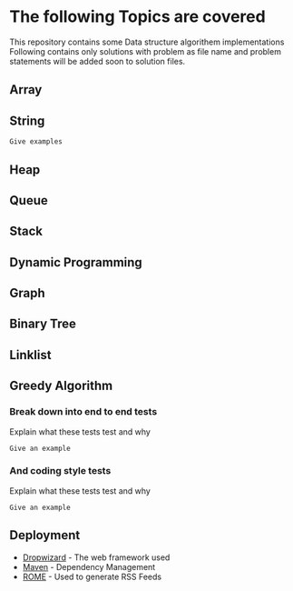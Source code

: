 
# The following Topics are covered 
This repository contains some Data structure algorithem implementations
Following contains only solutions with problem as file name and problem statements will be added soon to solution files.
## Array


## String 


```
Give examples
```
## Heap
## Queue
## Stack
## Dynamic Programming
## Graph 
## Binary Tree
## Linklist

## Greedy Algorithm

### Break down into end to end tests

Explain what these tests test and why

```
Give an example
```

### And coding style tests

Explain what these tests test and why

```
Give an example
```

## Deployment

* [Dropwizard](http://www.dropwizard.io/1.0.2/docs/) - The web framework used
* [Maven](https://maven.apache.org/) - Dependency Management
* [ROME](https://rometools.github.io/rome/) - Used to generate RSS Feeds



